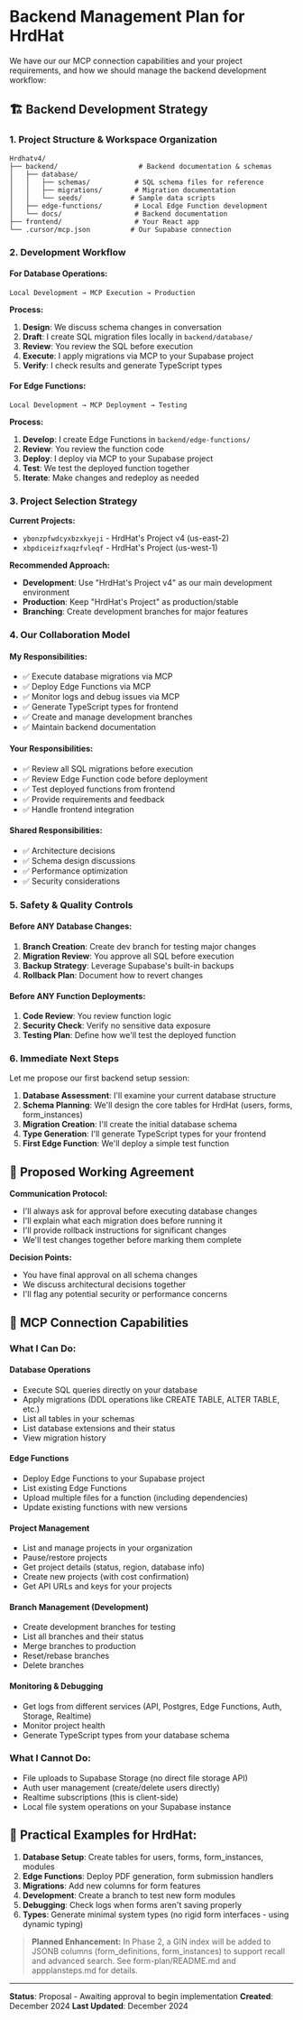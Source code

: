 # Backend Management Plan for HrdHat

We have our our MCP connection capabilities and your project requirements, and how we should manage the backend development workflow:

## 🏗️ Backend Development Strategy

### 1. **Project Structure & Workspace Organization**

```
Hrdhatv4/
├── backend/                    # Backend documentation & schemas
│   ├── database/
│   │   ├── schemas/           # SQL schema files for reference
│   │   ├── migrations/        # Migration documentation
│   │   └── seeds/            # Sample data scripts
│   ├── edge-functions/        # Local Edge Function development
│   └── docs/                  # Backend documentation
├── frontend/                  # Your React app
└── .cursor/mcp.json          # Our Supabase connection
```

### 2. **Development Workflow**

#### **For Database Operations:**

```
Local Development → MCP Execution → Production
```

**Process:**

1. **Design**: We discuss schema changes in conversation
2. **Draft**: I create SQL migration files locally in `backend/database/`
3. **Review**: You review the SQL before execution
4. **Execute**: I apply migrations via MCP to your Supabase project
5. **Verify**: I check results and generate TypeScript types

#### **For Edge Functions:**

```
Local Development → MCP Deployment → Testing
```

**Process:**

1. **Develop**: I create Edge Functions in `backend/edge-functions/`
2. **Review**: You review the function code
3. **Deploy**: I deploy via MCP to your Supabase project
4. **Test**: We test the deployed function together
5. **Iterate**: Make changes and redeploy as needed

### 3. **Project Selection Strategy**

**Current Projects:**

- `ybonzpfwdcyxbzxkyeji` - HrdHat's Project v4 (us-east-2)
- `xbpdiceizfxaqzfvleqf` - HrdHat's Project (us-west-1)

**Recommended Approach:**

- **Development**: Use "HrdHat's Project v4" as our main development environment
- **Production**: Keep "HrdHat's Project" as production/stable
- **Branching**: Create development branches for major features

### 4. **Our Collaboration Model**

#### **My Responsibilities:**

- ✅ Execute database migrations via MCP
- ✅ Deploy Edge Functions via MCP
- ✅ Monitor logs and debug issues via MCP
- ✅ Generate TypeScript types for frontend
- ✅ Create and manage development branches
- ✅ Maintain backend documentation

#### **Your Responsibilities:**

- ✅ Review all SQL migrations before execution
- ✅ Review Edge Function code before deployment
- ✅ Test deployed functions from frontend
- ✅ Provide requirements and feedback
- ✅ Handle frontend integration

#### **Shared Responsibilities:**

- ✅ Architecture decisions
- ✅ Schema design discussions
- ✅ Performance optimization
- ✅ Security considerations

### 5. **Safety & Quality Controls**

#### **Before ANY Database Changes:**

1. **Branch Creation**: Create dev branch for testing major changes
2. **Migration Review**: You approve all SQL before execution
3. **Backup Strategy**: Leverage Supabase's built-in backups
4. **Rollback Plan**: Document how to revert changes

#### **Before ANY Function Deployments:**

1. **Code Review**: You review function logic
2. **Security Check**: Verify no sensitive data exposure
3. **Testing Plan**: Define how we'll test the deployed function

### 6. **Immediate Next Steps**

Let me propose our first backend setup session:

1. **Database Assessment**: I'll examine your current database structure
2. **Schema Planning**: We'll design the core tables for HrdHat (users, forms, form_instances)
3. **Migration Creation**: I'll create the initial database schema
4. **Type Generation**: I'll generate TypeScript types for your frontend
5. **First Edge Function**: We'll deploy a simple test function

## 🤝 Proposed Working Agreement

**Communication Protocol:**

- I'll always ask for approval before executing database changes
- I'll explain what each migration does before running it
- I'll provide rollback instructions for significant changes
- We'll test changes together before marking them complete

**Decision Points:**

- You have final approval on all schema changes
- We discuss architectural decisions together
- I'll flag any potential security or performance concerns

## 🔧 MCP Connection Capabilities

### What I Can Do:

#### Database Operations

- Execute SQL queries directly on your database
- Apply migrations (DDL operations like CREATE TABLE, ALTER TABLE, etc.)
- List all tables in your schemas
- List database extensions and their status
- View migration history

#### Edge Functions

- Deploy Edge Functions to your Supabase project
- List existing Edge Functions
- Upload multiple files for a function (including dependencies)
- Update existing functions with new versions

#### Project Management

- List and manage projects in your organization
- Pause/restore projects
- Get project details (status, region, database info)
- Create new projects (with cost confirmation)
- Get API URLs and keys for your projects

#### Branch Management (Development)

- Create development branches for testing
- List all branches and their status
- Merge branches to production
- Reset/rebase branches
- Delete branches

#### Monitoring & Debugging

- Get logs from different services (API, Postgres, Edge Functions, Auth, Storage, Realtime)
- Monitor project health
- Generate TypeScript types from your database schema

### What I Cannot Do:

- File uploads to Supabase Storage (no direct file storage API)
- Auth user management (create/delete users directly)
- Realtime subscriptions (this is client-side)
- Local file system operations on your Supabase instance

## 🎯 Practical Examples for HrdHat:

1. **Database Setup**: Create tables for users, forms, form_instances, modules
2. **Edge Functions**: Deploy PDF generation, form submission handlers
3. **Migrations**: Add new columns for form features
4. **Development**: Create a branch to test new form modules
5. **Debugging**: Check logs when forms aren't saving properly
6. **Types**: Generate minimal system types (no rigid form interfaces - using dynamic typing)

> **Planned Enhancement:** In Phase 2, a GIN index will be added to JSONB columns (form_definitions, form_instances) to support recall and advanced search. See form-plan/README.md and appplansteps.md for details.

---

**Status**: Proposal - Awaiting approval to begin implementation
**Created**: December 2024
**Last Updated**: December 2024
